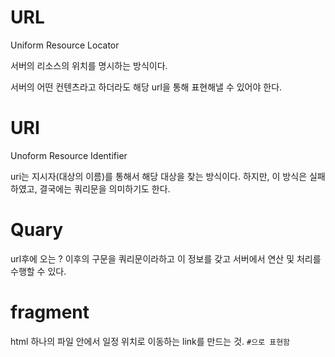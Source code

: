 # URL
Uniform Resource Locator

서버의 리소스의 위치를 명시하는 방식이다.

서버의 어떤 컨텐츠라고 하더라도 해당 url을 통해 표현해낼 수 있어야 한다.

# URI 

Unoform Resource Identifier

uri는 지시자(대상의 이름)를 통해서 해당 대상을 찾는 방식이다. 하지만, 이 방식은 실패하였고, 결국에는 쿼리문을 의미하기도 한다.

# Quary 

url후에 오는 ? 이후의 구문을 쿼리문이라하고 이 정보를 갖고 서버에서 연산 및 처리를 수행할 수 있다.

# fragment 

html 하나의 파일 안에서 일정 위치로 이동하는 link를 만드는 것.
`#으로 표현함`
